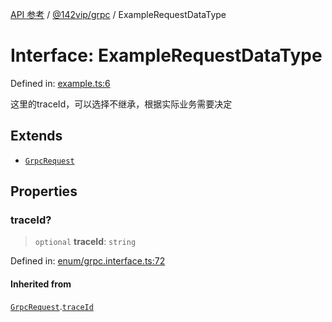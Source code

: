 [API 参考](../../../index.md) / [@142vip/grpc](../index.md) / ExampleRequestDataType

# Interface: ExampleRequestDataType

Defined in: [example.ts:6](https://github.com/142vip/core-x/blob/15d5bc9ef4bece78c0e60bdf074a2d245f625100/packages/grpc/src/example.ts#L6)

这里的traceId，可以选择不继承，根据实际业务需要决定

## Extends

- [`GrpcRequest`](GrpcRequest.md)

## Properties

### traceId?

> `optional` **traceId**: `string`

Defined in: [enum/grpc.interface.ts:72](https://github.com/142vip/core-x/blob/15d5bc9ef4bece78c0e60bdf074a2d245f625100/packages/grpc/src/enum/grpc.interface.ts#L72)

#### Inherited from

[`GrpcRequest`](GrpcRequest.md).[`traceId`](GrpcRequest.md#traceid)
